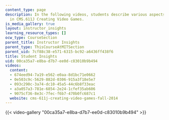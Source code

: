 ```yaml
---
content_type: page
description: In the following videos, students describe various aspects of their experiences
  in CMS.611J Creating Video Games.
is_media_gallery: true
layout: instructor_insights
learning_resource_types: []
ocw_type: CourseSection
parent_title: Instructor Insights
parent_type: ThisCourseAtMITSection
parent_uid: 7cf88c38-e571-6315-bc92-a6436ff438f6
title: Student Insights
uid: 00ca35a7-e8ba-d7b7-ee0d-c83010b9b494
videos:
  content:
  - 674eed94-7a19-e562-e0aa-8d1bc71e0662
  - 0e503c9c-5629-882d-0306-915a3f18e5e7
  - 093c290c-3a74-dc10-45a5-44c6b8f33eac
  - a3a057a3-781e-6854-2e24-1cfef35ab606
  - 9075cf36-8e3c-7fec-f6b7-470b0fc687c1
  website: cms-611j-creating-video-games-fall-2014
---
```



{{< video-gallery "00ca35a7-e8ba-d7b7-ee0d-c83010b9b494" >}}

